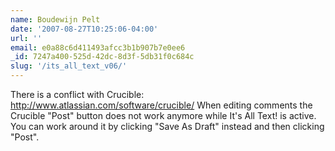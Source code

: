```yaml
---
name: Boudewijn Pelt
date: '2007-08-27T10:25:06-04:00'
url: ''
email: e0a88c6d411493afcc3b1b907b7e0ee6
_id: 7247a400-525d-42dc-8d3f-5db31f0c684c
slug: '/its_all_text_v06/'
---
```


There is a conflict with Crucible: http://www.atlassian.com/software/crucible/
When editing comments the Crucible "Post" button does not work anymore while
It's All Text! is active. You can work around it by clicking "Save As Draft"
instead and then clicking "Post".
